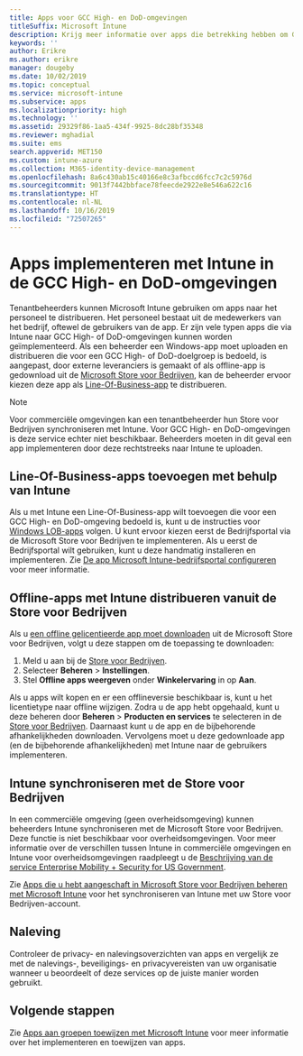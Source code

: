 ```yaml
---
title: Apps voor GCC High- en DoD-omgevingen
titleSuffix: Microsoft Intune
description: Krijg meer informatie over apps die betrekking hebben om GCC High- en DoD-omgevingen met behulp van Microsoft Intune.
keywords: ''
author: Erikre
ms.author: erikre
manager: dougeby
ms.date: 10/02/2019
ms.topic: conceptual
ms.service: microsoft-intune
ms.subservice: apps
ms.localizationpriority: high
ms.technology: ''
ms.assetid: 29329f86-1aa5-434f-9925-8dc28bf35348
ms.reviewer: mghadial
ms.suite: ems
search.appverid: MET150
ms.custom: intune-azure
ms.collection: M365-identity-device-management
ms.openlocfilehash: 8a6c430ab15c40166e8c3afbccd6fcc7c2c5976d
ms.sourcegitcommit: 9013f7442bbface78feecde2922e8e546a622c16
ms.translationtype: HT
ms.contentlocale: nl-NL
ms.lasthandoff: 10/16/2019
ms.locfileid: "72507265"
---
```

# <a name="deploying-apps-using-intune-on-the-gcc-high-and-dod-environments"></a>Apps implementeren met Intune in de GCC High- en DoD-omgevingen 

Tenantbeheerders kunnen Microsoft Intune gebruiken om apps naar het personeel te distribueren. Het personeel bestaat uit de medewerkers van het bedrijf, oftewel de gebruikers van de app. Er zijn vele typen apps die via Intune naar GCC High- of DoD-omgevingen kunnen worden geïmplementeerd. Als een beheerder een Windows-app moet uploaden en distribueren die voor een GCC High- of DoD-doelgroep is bedoeld, is aangepast, door externe leveranciers is gemaakt of als offline-app is gedownload uit de [Microsoft Store voor Bedrijven](https://businessstore.microsoft.com/store), kan de beheerder ervoor kiezen deze app als [Line-Of-Business-app](apps-add.md#app-types-in-microsoft-intune) te distribueren.  

> [!NOTE]
> Voor commerciële omgevingen kan een tenantbeheerder hun Store voor Bedrijven synchroniseren met Intune. Voor GCC High- en DoD-omgevingen is deze service echter niet beschikbaar. Beheerders moeten in dit geval een app implementeren door deze rechtstreeks naar Intune te uploaden.  

## <a name="add-line-of-business-apps-using-intune"></a>Line-Of-Business-apps toevoegen met behulp van Intune 

Als u met Intune een Line-Of-Business-app wilt toevoegen die voor een GCC High- en DoD-omgeving bedoeld is, kunt u de instructies voor [Windows LOB-apps](lob-apps-windows.md) volgen. U kunt ervoor kiezen eerst de Bedrijfsportal via de Microsoft Store voor Bedrijven te implementeren. Als u eerst de Bedrijfsportal wilt gebruiken, kunt u deze handmatig installeren en implementeren. Zie [De app Microsoft Intune-bedrijfsportal configureren](company-portal-app.md) voor meer informatie. 

## <a name="distribute-offline-apps-from-the-store-for-business-using-intune"></a>Offline-apps met Intune distribueren vanuit de Store voor Bedrijven  

Als u [een offline gelicentieerde app moet downloaden](https://docs.microsoft.com/microsoft-store/distribute-offline-apps#download-an-offline-licensed-app) uit de Microsoft Store voor Bedrijven, volgt u deze stappen om de toepassing te downloaden: 

1. Meld u aan bij de [Store voor Bedrijven](https://businessstore.microsoft.com/).
2. Selecteer **Beheren** > **Instellingen**.
3. Stel **Offline apps weergeven** onder **Winkelervaring** in op **Aan**.

Als u apps wilt kopen en er een offlineversie beschikbaar is, kunt u het licentietype naar offline wijzigen. Zodra u de app hebt opgehaald, kunt u deze beheren door **Beheren** > **Producten en services** te selecteren in de [Store voor Bedrijven](https://businessstore.microsoft.com/). Daarnaast kunt u de app en de bijbehorende afhankelijkheden downloaden. Vervolgens moet u deze gedownloade app (en de bijbehorende afhankelijkheden) met Intune naar de gebruikers implementeren.  

## <a name="syncing-intune-to-the-store-for-business"></a>Intune synchroniseren met de Store voor Bedrijven 

In een commerciële omgeving (geen overheidsomgeving) kunnen beheerders Intune synchroniseren met de Microsoft Store voor Bedrijven. Deze functie is niet beschikbaar voor overheidsomgevingen. Voor meer informatie over de verschillen tussen Intune in commerciële omgevingen en Intune voor overheidsomgevingen raadpleegt u de [Beschrijving van de service Enterprise Mobility + Security for US Government](https://docs.microsoft.com/enterprise-mobility-security/solutions/ems-govt-service-description).  

Zie [Apps die u hebt aangeschaft in Microsoft Store voor Bedrijven beheren met Microsoft Intune](windows-store-for-business.md) voor het synchroniseren van Intune met uw Store voor Bedrijven-account.  

## <a name="compliance"></a>Naleving 

Controleer de privacy- en nalevingsoverzichten van apps en vergelijk ze met de nalevings-, beveiligings- en privacyvereisten van uw organisatie wanneer u beoordeelt of deze services op de juiste manier worden gebruikt.   

## <a name="next-steps"></a>Volgende stappen

Zie [Apps aan groepen toewijzen met Microsoft Intune](apps-deploy.md) voor meer informatie over het implementeren en toewijzen van apps.

 
